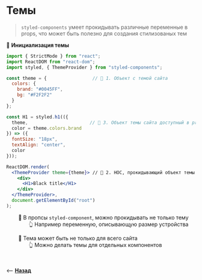 # Темы
> `styled-components` умеет прокидывать различные переменные в props, что может быть полезно для создания стилизованых тем


💠 **Инициализация темы**
```jsx harmony
import { StrictMode } from "react";
import ReactDOM from "react-dom";
import styled, { ThemeProvider } from "styled-components";

const theme = {                 // 🎯 1. Объект с темой сайта
  colors: {
    brand: "#0045FF",
    bg: "#F2F2F2"
  }
};

const H1 = styled.h1(({ 
  theme,                       // 🎯 3. Объект темы сайта доступный в props
  color = theme.colors.brand 
}) => ({
  fontSize: "18px",
  textAlign: "center",
  color
}));

ReactDOM.render(
  <ThemeProvider theme={theme}> // 🎯 2. HOC, прокидывающий объект темы в props
    <div>
      <H1>Black title</H1>
    </div>
  </ThemeProvider>,
  document.getElementById("root")
);
```

&emsp;&emsp; 🔹 В пропсы `styled-component`, можно прокидывать не только тему  
&emsp;&emsp;&emsp;&emsp; 👆 Например переменную, описывающую размер устройства

&emsp;&emsp; 🔹 Тема может быть не только для всего сайта  
&emsp;&emsp;&emsp;&emsp; 👆 Можно делать темы для отдельных компонентов

<br>

⟵ **<a href="../../readme.md">Назад</a>**